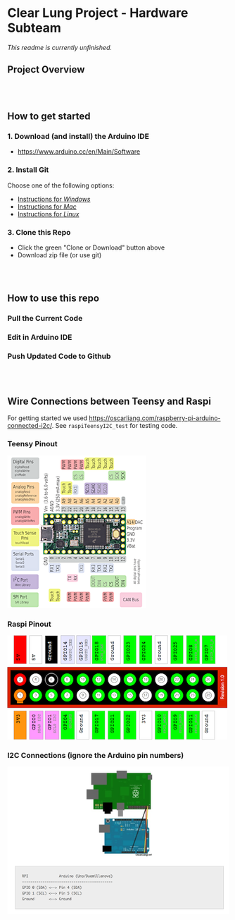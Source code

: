 # Clear Lung Project - Hardware Subteam
*This readme is currently unfinished.*
<br>
## Project Overview

<br><br>
## How to get started
### 1. Download (and install) the Arduino IDE
- https://www.arduino.cc/en/Main/Software
### 2. Install Git
Choose one of the following options:
- [Instructions for *Windows*](https://gist.github.com/derhuerst/1b15ff4652a867391f03#file-linux-md)
- [Instructions for *Mac*](https://gist.github.com/derhuerst/1b15ff4652a867391f03#file-mac-md)
- [Instructions for *Linux*](https://gist.github.com/derhuerst/1b15ff4652a867391f03#file-linux-md)
### 3. Clone this Repo
- Click the green "Clone or Download" button above
- Download zip file (or use git)

<br><br>
## How to use this repo
### Pull the Current Code

### Edit in Arduino IDE

### Push Updated Code to Github


<br><br>
## Wire Connections between Teensy and Raspi
For getting started we used https://oscarliang.com/raspberry-pi-arduino-connected-i2c/.
See `raspiTeensyI2C_test` for testing code. 
### Teensy Pinout
![Teensy Pinout](https://github.com/jtcostello/ClearLungProject-Hardware/blob/master/ReferenceDocs/teensy3.2pinout.png)
### Raspi Pinout
![Raspi Pinout](https://github.com/jtcostello/ClearLungProject-Hardware/blob/master/ReferenceDocs/raspiGPIOpinout.png)
### I2C Connections (ignore the Arduino pin numbers)
![I2C Setup](https://github.com/jtcostello/ClearLungProject-Hardware/blob/master/ReferenceDocs/teensy_raspi_connections.png)


